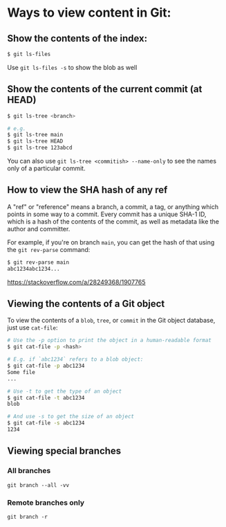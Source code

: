# Ways to view content in Git:

## Show the contents of the index:
```bash
$ git ls-files
```

Use `git ls-files -s` to show the blob as well

## Show the contents of the current commit (at HEAD)

```bash
$ git ls-tree <branch>

# e.g.
$ git ls-tree main
$ git ls-tree HEAD
$ git ls-tree 123abcd
```

You can also use `git ls-tree <commitish> --name-only` to see the names only of a particular commit.

## How to view the SHA hash of any ref

A "ref" or "reference" means a branch, a commit, a tag, or anything which points in some way to a commit. Every commit has a unique SHA-1 ID, which is a hash of the contents of the commit, as well as metadata like the author and committer.

For example, if you're on branch `main`, you can get the hash of that using the `git rev-parse` command:

```bash
$ git rev-parse main
abc1234abc1234...
```
https://stackoverflow.com/a/28249368/1907765

## Viewing the contents of a Git object

To view the contents of a `blob`, `tree`, or `commit` in the Git object database, just use `cat-file`:

```bash
# Use the -p option to print the object in a human-readable format
$ git cat-file -p <hash>

# E.g. if `abc1234` refers to a blob object:
$ git cat-file -p abc1234
Some file
...

# Use -t to get the type of an object
$ git cat-file -t abc1234
blob

# And use -s to get the size of an object
$ git cat-file -s abc1234
1234
```

## Viewing special branches

### All branches

```
git branch --all -vv
```

### Remote branches only

```
git branch -r
```
